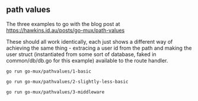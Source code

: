 ## path values

The three examples to go with the blog post at https://hawkins.id.au/posts/go-mux/path-values

These should all work identically, each just shows a different way of achieving
the same thing - extracing a user id from the path and making the user struct
(instantiated from some sort of database, faked in common/db/db.go for this
example) available to the route handler.

    go run go-mux/pathvalues/1-basic

    go run go-mux/pathvalues/2-slightly-less-basic

    go run go-mux/pathvalues/3-middleware